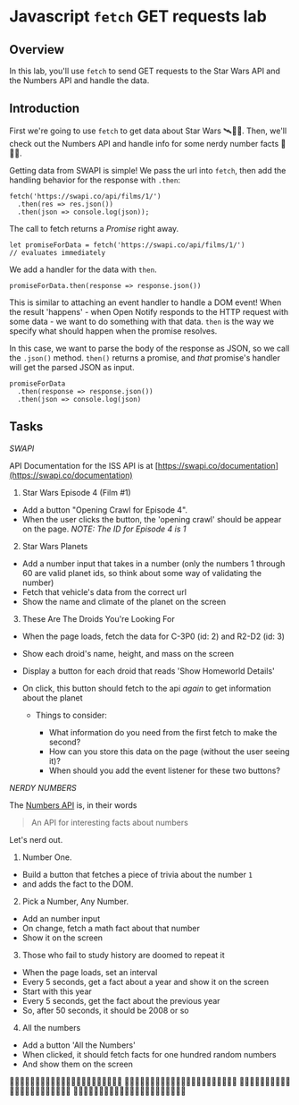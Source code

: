 # Javascript `fetch` GET requests lab

## Overview

In this lab, you'll use `fetch` to send GET requests to the Star Wars API and the Numbers API and handle the data.

## Introduction

First we're going to use `fetch` to get data about Star Wars 🛰👾🚀. Then, we'll check out the Numbers API and handle info for some nerdy number facts 🔢🤓📐.

Getting data from SWAPI is simple! We pass the url into `fetch`, then add the handling behavior for the response with `.then`:

```
fetch('https://swapi.co/api/films/1/')
  .then(res => res.json())
  .then(json => console.log(json));
```

The call to fetch returns a _Promise_ right away.

```
let promiseForData = fetch('https://swapi.co/api/films/1/')
// evaluates immediately
```

We add a handler for the data with `then`.

```
promiseForData.then(response => response.json())
```

This is similar to attaching an event handler to handle a DOM event! When the result 'happens' - when Open Notify responds to the HTTP request with some data - we want to do something with that data. `then` is the way we specify what should happen when the promise resolves.

In this case, we want to parse the body of the response as JSON, so we call the `.json()` method. `then()` returns a promise, and _that_ promise's handler will get the parsed JSON as input.

```
promiseForData
  .then(response => response.json())
  .then(json => console.log(json)
```

## Tasks

_SWAPI_

API Documentation for the ISS API is at [https://swapi.co/documentation](https://swapi.co/documentation)

1.  Star Wars Episode 4 (Film #1)

* Add a button "Opening Crawl for Episode 4".
* When the user clicks the button, the 'opening crawl' should be appear on the page.
  _NOTE: The ID for Episode 4 is 1_

2.  Star Wars Planets

* Add a number input that takes in a number (only the numbers 1 through 60 are valid planet ids, so think about some way of validating the number)
* Fetch that vehicle's data from the correct url
* Show the name and climate of the planet on the screen

3.  These Are The Droids You're Looking For

* When the page loads, fetch the data for C-3P0 (id: 2) and R2-D2 (id: 3)
* Show each droid's name, height, and mass on the screen
* Display a button for each droid that reads 'Show Homeworld Details'
* On click, this button should fetch to the api _again_ to get information about the planet

  * Things to consider:

    * What information do you need from the first fetch to make the second?
    * How can you store this data on the page (without the user seeing it)?
    * When should you add the event listener for these two buttons?

_NERDY NUMBERS_

The [Numbers API](http://numbersapi.com/) is, in their words

> An API for interesting facts about numbers

Let's nerd out.

1.  Number One.

* Build a button that fetches a piece of trivia about the number `1`
* and adds the fact to the DOM.

2.  Pick a Number, Any Number.

* Add an number input
* On change, fetch a math fact about that number
* Show it on the screen

3.  Those who fail to study history are doomed to repeat it

* When the page loads, set an interval
* Every 5 seconds, get a fact about a year and show it on the screen
* Start with this year
* Every 5 seconds, get the fact about the previous year
* So, after 50 seconds, it should be 2008 or so

4.  All the numbers

* Add a button 'All the Numbers'
* When clicked, it should fetch facts for one hundred random numbers
* And show them on the screen

🔢🤓🔢🤓🔢🤓🔢🤓🔢🤓🔢🤓🔢🤓🔢🤓🔢🤓🔢🤓🔢🤓
🔢🤓🔢🤓🔢🤓🔢🤓🔢🤓🔢🤓🔢🤓🔢🤓🔢🤓🔢🤓🔢🤓
🔢🤓🔢🤓🔢🤓🔢🤓🔢🤓🔢🤓🔢🤓🔢🤓🔢🤓🔢🤓🔢🤓
🔢🤓🔢🤓🔢🤓🔢🤓🔢🤓🔢🤓🔢🤓🔢🤓🔢🤓🔢🤓🔢🤓
